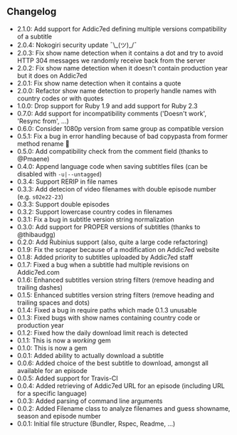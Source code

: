 ## Changelog

* 2.1.0: Add support for Addic7ed defining multiple versions compatibility of a subtitle
* 2.0.4: Nokogiri security update ¯\\\_(ツ)\_/¯
* 2.0.3: Fix show name detection when it contains a dot and try to avoid HTTP 304 messages we randomly receive back from the server
* 2.0.2: Fix show name detection when it doesn't contain production year but it does on Addic7ed
* 2.0.1: Fix show name detection when it contains a quote
* 2.0.0: Refactor show name detection to properly handle names with country codes or with quotes
* 1.0.0: Drop support for Ruby 1.9 and add support for Ruby 2.3
* 0.7.0: Add support for incompatibility comments ('Doesn't work', 'Resync from', ...)
* 0.6.0: Consider 1080p version from same group as compatible version
* 0.5.1: Fix a bug in error handling because of bad copypasta from former method rename :spaghetti:
* 0.5.0: Add compatibility check from the comment field (thanks to @Pmaene)
* 0.4.0: Append language code when saving subtitles files (can be disabled with `-u|--untagged`)
* 0.3.4: Support RERIP in file names
* 0.3.3: Add detecion of video filenames with double episode number (e.g. `s02e22-23`)
* 0.3.3: Support double episodes
* 0.3.2: Support lowercase country codes in filenames
* 0.3.1: Fix a bug in subtitle version string normalization
* 0.3.0: Add support for PROPER versions of subtitles (thanks to @thibaudgg)
* 0.2.0: Add Rubinius support (also, quite a large code refactoring)
* 0.1.9: Fix the scraper because of a modification on Addic7ed website
* 0.1.8: Added priority to subtitles uploaded by Addic7ed staff
* 0.1.7: Fixed a bug when a subtitle had multiple revisions on Addic7ed.com
* 0.1.6: Enhanced subtitles version string filters (remove heading and trailing dashes)
* 0.1.5: Enhanced subtitles version string filters (remove heading and trailing spaces and dots)
* 0.1.4: Fixed a bug in require paths which made 0.1.3 unusable
* 0.1.3: Fixed bugs with show names containing country code or production year
* 0.1.2: Fixed how the daily download limit reach is detected
* 0.1.1: This is now a _working_ gem
* 0.1.0: This is now a gem
* 0.0.1: Added ability to actually download a subtitle
* 0.0.6: Added choice of the best subtitle to download, amongst all available for an episode
* 0.0.5: Added support for Travis-CI
* 0.0.4: Added retrieving of Addic7ed URL for an episode (including URL for a specific language)
* 0.0.3: Added parsing of command line arguments
* 0.0.2: Added Filename class to analyze filenames and guess showname, season and episode number
* 0.0.1: Initial file structure (Bundler, Rspec, Readme, ...)

